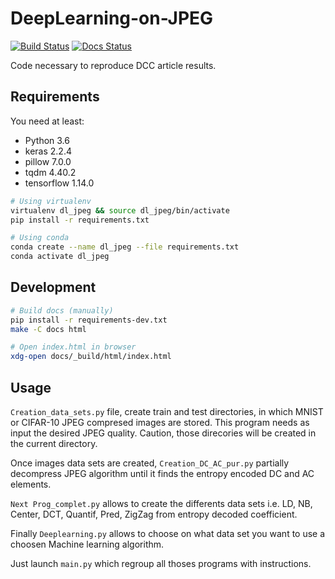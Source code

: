 # DeepLearning-on-JPEG

[![Build Status](https://github.com/Pistonomaxime/DeepLearning-on-JPEG/workflows/ci/badge.svg)](https://github.com/Pistonomaxime/DeepLearning-on-JPEG/actions)
[![Docs Status](https://github.com/Pistonomaxime/DeepLearning-on-JPEG/workflows/Documentation/badge.svg)](
https://pistonomaxime.github.io/DeepLearning-on-JPEG/)

Code necessary to reproduce DCC article results.


## Requirements

You need at least:

- Python 3.6
- keras 2.2.4
- pillow 7.0.0
- tqdm 4.40.2
- tensorflow 1.14.0 

```bash
# Using virtualenv
virtualenv dl_jpeg && source dl_jpeg/bin/activate
pip install -r requirements.txt

# Using conda
conda create --name dl_jpeg --file requirements.txt
conda activate dl_jpeg
```

## Development

```bash
# Build docs (manually)
pip install -r requirements-dev.txt
make -C docs html

# Open index.html in browser
xdg-open docs/_build/html/index.html
```

## Usage

`Creation_data_sets.py` file, create train and test directories, in which MNIST or CIFAR-10 JPEG compresed images are stored. This program needs as input the desired JPEG quality. Caution, those direcories will be created in the current directory.

Once images data sets are created, `Creation_DC_AC_pur.py` partially decompress JPEG algorithm until it finds the entropy encoded DC and AC elements.

`Next Prog_complet.py` allows to create the differents data sets i.e. LD, NB, Center, DCT, Quantif, Pred, ZigZag from entropy decoded coefficient.

Finally `Deeplearning.py` allows to choose on what data set you want to use a choosen Machine learning algorithm.

Just launch `main.py` which regroup all thoses programs with instructions.
